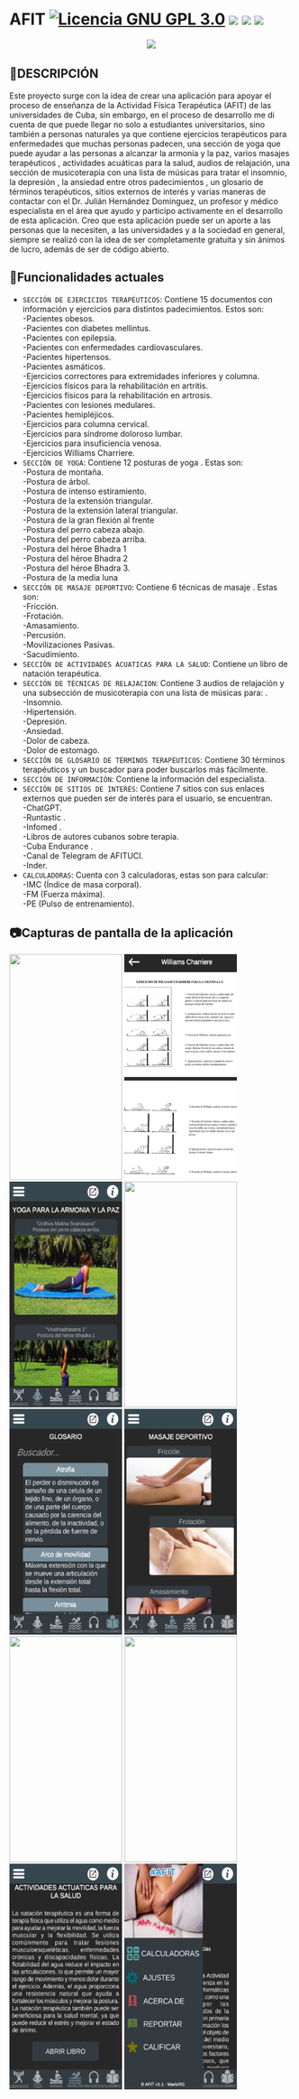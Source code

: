 
<h1 align="left"> AFIT 
<a href="https://www.gnu.org/licenses/gpl-3.0.html"><img src="https://img.shields.io/badge/License-GPLv3-blue.svg" alt="Licencia GNU GPL 3.0"></a>
<img src="https://img.shields.io/badge/STATUS-COMPLETADO-green">
<a href="https://unity.com/"><img src="https://img.shields.io/badge/Unity-2019.3.3f1-blue.svg?logo=unity"></a>
<img src="https://img.shields.io/github/stars/1MarioRG3?style=social">
</h1>
<p align="center">
<img src="https://github.com/1MarioRG3/AFIT/assets/133591669/e6c8e2a2-bf23-4652-a9c6-6f11f283e2b4">
</p>

## :page_facing_up:DESCRIPCIÓN 
Este proyecto surge con la idea de crear una aplicación para apoyar el proceso de enseñanza de la Actividad Física Terapéutica (AFIT) de las universidades de Cuba, sin embargo, en el proceso de desarrollo me di cuenta de que puede llegar no solo a estudiantes universitarios, sino también a personas naturales ya que contiene ejercicios terapéuticos para enfermedades que muchas personas padecen, una sección de yoga que puede ayudar a las personas a alcanzar la armonía y la paz, varios masajes terapéuticos , actividades acuáticas para la salud, audios de relajación, una sección de musicoterapia con una lista de músicas para tratar el insomnio, la depresión , la ansiedad entre otros padecimientos , un glosario de términos terapéuticos, sitios externos de interés y varias maneras de contactar con el Dr. Julián Hernández Domínguez, un profesor y médico especialista en el área que ayudo y participo activamente en el desarrollo de esta aplicación.
Creo que esta aplicación puede ser un aporte a las personas que la necesiten, a las universidades y a la sociedad en general, siempre se realizó con la idea de ser completamente gratuita y sin ánimos de lucro, además de ser de código abierto.
## :calling:Funcionalidades actuales
- `SECCIÓN DE EJERCICIOS TERAPÉUTICOS`:
  Contiene 15 documentos con información y ejercicios para distintos padecimientos. Estos son:<br>
	  -Pacientes obesos.<br>
	  -Pacientes con diabetes mellintus.<br>
	  -Pacientes con epilepsia.<br>
	  -Pacientes con enfermedades cardiovasculares.<br>
	  -Pacientes hipertensos.<br>
	  -Pacientes asmáticos.<br>
    -Ejercicios correctores para extremidades inferiores y columna.<br>
    -Ejercicios físicos para la rehabilitación en artritis.<br>
	  -Ejercicios físicos para la rehabilitación en artrosis.<br>
    -Pacientes con lesiones medulares.<br>
    -Pacientes hemipléjicos.<br>
    -Ejercicios para columna cervical.<br>
    -Ejercicios para síndrome doloroso lumbar.<br>
    -Ejercicios para insuficiencia venosa.<br>
    -Ejercicios Williams Charriere.<br>
- `SECCIÓN DE YOGA`:
  Contiene 12 posturas de yoga . Estas son:<br>
-Postura de montaña.<br>
-Postura de árbol.<br>
-Postura de intenso estiramiento.<br>
-Postura de la extensión triangular.<br>
-Postura de la extensión lateral triangular.<br>
-Postura de la gran flexión al frente<br>
-Postura del perro cabeza abajo.<br>
-Postura del perro cabeza arriba.<br>
-Postura del héroe Bhadra 1<br>
-Postura del héroe Bhadra 2<br>
-Postura del héroe Bhadra 3.<br>
-Postura de la media luna<br>
- `SECCIÓN DE MASAJE DEPORTIVO`:
  Contiene 6 técnicas de masaje . Estas son:<br>
-Fricción.<br>
-Frotación.<br>
-Amasamiento.<br>
-Percusión. <br>
-Movilizaciones Pasivas.<br>
-Sacudimiento. <br>
- `SECCIÓN DE ACTIVIDADES ACUATICAS PARA LA SALUD`: Contiene un libro de natación terapéutica.
- `SECCIÓN DE TÉCNICAS DE RELAJACION`: Contiene 3 audios de relajación y una subsección de musicoterapia con una lista de músicas para: .<br>
-Insomnio.<br>
-Hipertensión.<br>
-Depresión.<br>
-Ansiedad. <br>
-Dolor de cabeza.<br>
-Dolor de estomago.<br>
- `SECCIÓN DE GLOSARIO DE TÉRMINOS TERAPÉUTICOS`: Contiene 30 términos terapéuticos y un buscador para poder buscarlos más fácilmente.
- `SECCIÓN DE INFORMACIÓN`: Contiene la información del especialista.
- `SECCIÓN DE SITIOS DE INTERÉS`: Contiene 7 sitios con sus enlaces externos que pueden ser de interés para el usuario, se encuentran.<br>
-ChatGPT.<br>
-Runtastic .<br>
-Infomed .<br>
-Libros de autores cubanos sobre terapia.<br>
-Cuba Endurance .<br>
-Canal de Telegram de AFITUCI.<br>
-Inder.<br>
- `CALCULADORAS`: Cuenta con 3 calculadoras, estas son para calcular: <br>
-IMC (Índice de masa corporal).<br>
-FM (Fuerza máxima).<br>
-PE (Pulso de entrenamiento).<br>

## :camera:Capturas de pantalla de la aplicación
<p>
<img aling="left" src="Screenshots/Ejercicios Terapéuticos.png" width="200" height="400">
<img aling="left" src="Screenshots/Documentos.png" width="200" height="400">
<img aling="left" src="Screenshots/Yoga.png" width="200" height="400">
<img aling="left" src="Screenshots/Tecnicas de relajación.png" width="200" height="400">
<img aling="left" src="Screenshots/Glosario.png" width="200" height="400">
<img aling="left" src="Screenshots/Masaje Deportivo.png" width="200" height="400">
<img aling="left" src="Screenshots/Sitiós de interes.png" width="200" height="400">
<img aling="left" src="Screenshots/Información.png" width="200" height="400">
<img aling="left" src="Screenshots/Actividades Actuaticas para la salud.png" width="200" height="400">
<img aling="left" src="Screenshots/Barra lateral.png" width="200" height="400">
</p>
  


